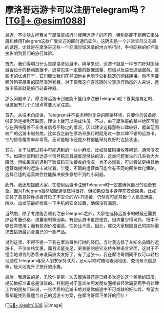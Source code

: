 # 摩洛哥远游卡可以注册Telegram吗？[[TG💪+ @esim1088](https://t.me/s/esim1088)]

最近，不少朋友问我关于摩洛哥旅行时使用远游卡的问题，特别是能不能用它来注册和使用Telegram这款广受欢迎的即时通讯软件。这确实是一个非常实际又有趣的话题，尤其是在摩洛哥这样一个充满异域风情的地方旅行时，手机网络的好坏直接影响到我们的旅行体验。

首先，我们得明白什么是摩洛哥远游卡。简单来说，远游卡就是一种专门针对国际游客设计的移动数据卡，通常包含一定量的数据流量、短信以及语音通话服务。这些卡的优点在于，它们能让我们在异国他乡也能享受到稳定的网络连接，而不需要额外购买昂贵的国际漫游套餐。对于像我这样喜欢随时分享旅行动态的人来说，远游卡简直就是旅行必备神器。

那么问题来了，摩洛哥远游卡到底能不能用来注册Telegram呢？答案是肯定的，但这里有几个关键点需要大家注意。

首先，从技术角度讲，Telegram并不要求特别复杂的网络环境，只要你的设备能够正常连接到互联网，理论上就可以完成注册。不过，由于摩洛哥的某些地区可能存在网络覆盖不全或者信号不稳定的情况，因此建议选择那些口碑较好、覆盖范围较广的远游卡服务商。比如我之前在摩洛哥旅行时就用过一款口碑不错的远游卡，它的信号覆盖率非常高，无论是城市还是乡村都能保持良好的连接状态。

其次，关于注册过程中可能遇到的一些小麻烦，比如验证码接收等问题。通常情况下，如果你使用的远游卡信号稳定且速度足够快的话，这类问题发生的几率会大大降低。但如果真的遇到了验证码无法接收的情况，也不必慌张，可以尝试更换其他运营商提供的远游卡试试看。毕竟，不同的运营商可能会有不同的网络优化策略，选择合适的运营商往往能解决很多意想不到的小问题。

此外，我还想提醒大家，在使用远游卡注册Telegram时一定要确保自己的设备安全。因为Telegram虽然加密通信做得很好，但如果设备本身存在安全隐患，比如安装了恶意软件或者开启了不安全的Wi-Fi连接，仍然有可能导致个人信息泄露。所以，出发前最好检查一下手机的安全设置，确保没有漏洞。

当然啦，除了考虑能否顺利注册Telegram之外，大家在选择远游卡的时候还需要综合考量价格、流量限制等因素。有些远游卡虽然便宜，但流量少得可怜，根本不够日常使用；而有些则价格偏高，性价比不高。因此，建议大家根据自己的实际需求去挑选最适合自己的一款产品。

说到这里，不得不提一下我在摩洛哥旅行时的经历。当时我选择了某知名品牌的远游卡，不仅价格实惠，而且流量充足，更重要的是它支持多种语言界面，这对于不懂当地语言的游客来说简直太友好了。有了这张卡，我在摩洛哥期间不仅可以轻松地通过Telegram与家人朋友保持联系，还可以随时随地查阅地图、查询景点信息等，极大地提升了旅行的乐趣。

最后，我想说的是，无论你是第一次去摩洛哥还是已经多次造访这个美丽的国度，提前做好准备总是没错的。特别是对于喜欢拍照发朋友圈或者经常需要用手机处理工作的朋友们来说，一张优质的远游卡绝对是你旅途中不可或缺的好伙伴。希望大家都能找到最适合自己的远游卡方案，在摩洛哥留下美好的回忆！

[[TG💪+ @esim1088](https://t.me/s/esim1088) ![Image](https://i.postimg.cc/4NQfJmqS/Snipaste-2025-05-13-00-14-12.png)]